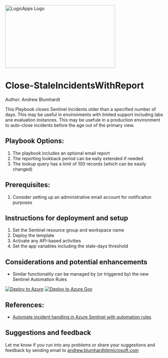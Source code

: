 <img src=https://github.com/Azure/Azure-Sentinel/blob/master/Playbooks/logic_app_logo.png alt="LogicApps Logo" width="350" height="200">

# Close-StaleIncidentsWithReport
Author: Andrew Blumhardt

This Playbook closes Sentinel Incidents older than a specified number of days. This may be useful in environments with limited support including labs ane evaluation instances. This may be usefule in a production environment to auto-close incidents before the age out of the primary view.

## Playbook Options:
1. The playbook includes an optional email report
2. The reporting lookback period can be eaily extended if needed
3. The lookup query has a limit of 100 records (which can be easily changed)

## Prerequisites:
1. Consider setting up an administrative email account for notificaiton purposes

## Instructions for deployment and setup
1. Set the Sentinel resource group and workspace name
2. Deploy the template
3. Activate any API-based activities
4. Set the app variables including the stale-days threshold

## Considerations and potential enhancements
* Similar functionality can be managed by (or triggered by) the new Sentinel Automation Rules

[![Deploy to Azure](https://aka.ms/deploytoazurebutton)](https://portal.azure.com/#create/Microsoft.Template/uri/https%3A%2F%2Fgithub.com%2FAndrewBlumhardt%2FLogic-Apps%2Fblob%2FPlaybooks%2FPlaybooks%2FGet-BlobStorageCSVtoWatchlist%2Fazuredeploy.json)
[![Deploy to Azure Gov](https://aka.ms/deploytoazuregovbutton)](https://portal.azure.us/#create/Microsoft.Template/uri/https%3A%2F%2Fgithub.com%2FAndrewBlumhardt%2FLogic-Apps%2Fblob%2FPlaybooks%2FPlaybooks%2FGet-BlobStorageCSVtoWatchlist%2Fazuredeploy.json)

## References:
* <a href="https://docs.microsoft.com/en-us/azure/sentinel/automate-incident-handling-with-automation-rules" target="_blank">Automate incident handling in Azure Sentinel with automation rules</a>

## Suggestions and feedback
Let me know if you run into any problems or share your suggestions and feedback by sending email to andrew.blumhardt@microsoft.com
